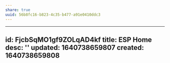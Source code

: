 ```yaml
---
share: true
uuid: 56b8fc16-b823-4c35-b477-a91e0410ddc3
---
```

---
id: FjcbSqMO1gf9ZOLqAD4kf
title: ESP Home
desc: ''
updated: 1640738659807
created: 1640738659808
---

